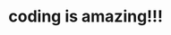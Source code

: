 <!DOCTYPE html>
 <html>
   <head>
     <meta charset="Utf-8">
       <title>Coding is Amazing</title>
         </head>
       <body>
<h1>coding is amazing!!!</h1>
</body>
